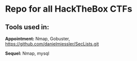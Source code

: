 # Repo for all HackTheBox CTFs

## Tools used in:

**Appointment:**  Nmap, Gobuster, https://github.com/danielmiessler/SecLists.git

**Sequel:**  Nmap, mysql
